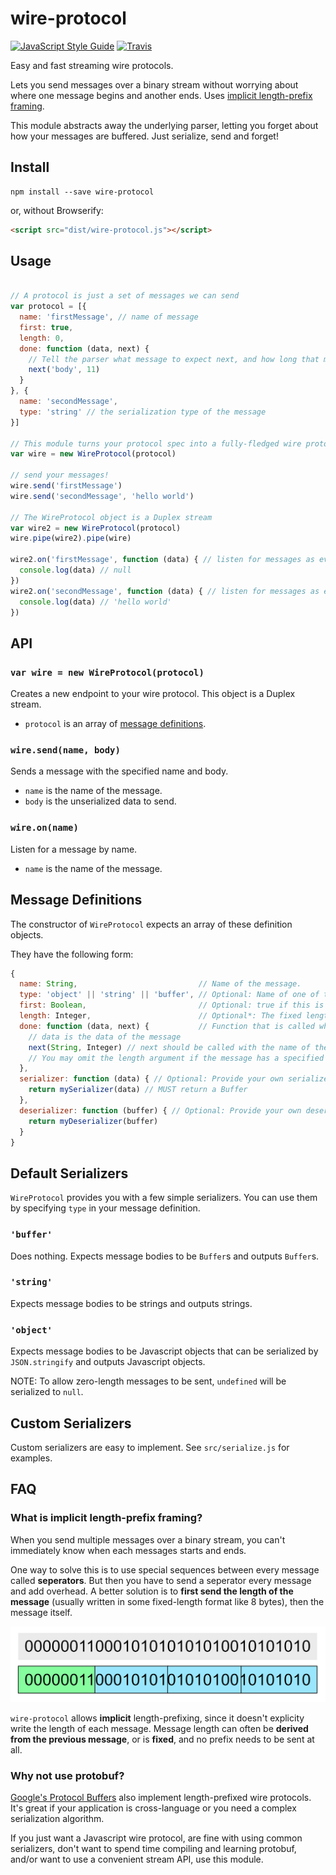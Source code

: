 # wire-protocol
[![JavaScript Style Guide](https://img.shields.io/badge/code_style-standard-brightgreen.svg)](https://standardjs.com)
[![Travis](https://travis-ci.org/RationalCoding/wire-protocol.svg?branch=master)](https://travis-ci.org/RationalCoding/wire-protocol)

Easy and fast streaming wire protocols.

Lets you send messages over a binary stream without worrying about where one message begins and another ends. Uses [implicit length-prefix framing](#what-is-implicit-length-prefix-framing).

This module abstracts away the underlying parser, letting you forget about how your messages are buffered. Just serialize, send and forget!

## Install
```
npm install --save wire-protocol
```
or, without Browserify:
```html
<script src="dist/wire-protocol.js"></script>
```

## Usage

```javascript

// A protocol is just a set of messages we can send
var protocol = [{
  name: 'firstMessage', // name of message
  first: true,
  length: 0,
  done: function (data, next) {
    // Tell the parser what message to expect next, and how long that message will be
    next('body', 11)
  }
}, {
  name: 'secondMessage',
  type: 'string' // the serialization type of the message
}]

// This module turns your protocol spec into a fully-fledged wire protocol
var wire = new WireProtocol(protocol)

// send your messages!
wire.send('firstMessage')
wire.send('secondMessage', 'hello world')

// The WireProtocol object is a Duplex stream
var wire2 = new WireProtocol(protocol)
wire.pipe(wire2).pipe(wire)

wire2.on('firstMessage', function (data) { // listen for messages as events
  console.log(data) // null
})
wire2.on('secondMessage', function (data) { // listen for messages as events
  console.log(data) // 'hello world'
})
```

## API

### `var wire = new WireProtocol(protocol)`
Creates a new endpoint to your wire protocol. This object is a Duplex stream.
- `protocol` is an array of [message definitions](#message-definitions).

### `wire.send(name, body)`
Sends a message with the specified name and body.
- `name` is the name of the message.
- `body` is the unserialized data to send.

### `wire.on(name)`
Listen for a message by name.
- `name` is the name of the message.

## Message Definitions
The constructor of `WireProtocol` expects an array of these definition objects.

They have the following form:
```javascript
{
  name: String,                           // Name of the message.
  type: 'object' || 'string' || 'buffer', // Optional: Name of one of the default (de)serializers. (See Default Serializers below)
  first: Boolean,                         // Optional: true if this is the first message expected.
  length: Integer,                        // Optional*: The fixed length of this message (*required for the first message)
  done: function (data, next) {           // Function that is called when this message is done parsing.
    // data is the data of the message
    next(String, Integer) // next should be called with the name of the next expected message, and it's expected length
    // You may omit the length argument if the message has a specified fixed length
  },
  serializer: function (data) { // Optional: Provide your own serializer (See Custom Serializers below)
    return mySerializer(data) // MUST return a Buffer
  },
  deserializer: function (buffer) { // Optional: Provide your own deserializer
    return myDeserializer(buffer)
  }
}
```

## Default Serializers
`WireProtocol` provides you with a few simple serializers. You can use them by specifying `type` in your message definition.

### `'buffer'`
Does nothing. Expects message bodies to be `Buffer`s and outputs `Buffer`s.

### `'string'`
Expects message bodies to be strings and outputs strings.

### `'object'`
Expects message bodies to be Javascript objects that can be serialized by `JSON.stringify` and outputs Javascript objects.

NOTE: To allow zero-length messages to be sent, `undefined` will be serialized to `null`.

## Custom Serializers
Custom serializers are easy to implement. See `src/serialize.js` for examples.


## FAQ
### What is implicit length-prefix framing?
When you send multiple messages over a binary stream, you can't immediately know when each messages starts and ends.

One way to solve this is to use special sequences between every message called **seperators**. But then you have to send a seperator every message and add overhead. A better solution is to **first send the length of the message** (usually written in some fixed-length format like 8 bytes), then the message itself.

![Diagram of a Length Prefix](https://raw.githubusercontent.com/RationalCoding/wire-protocol/master/prefix.png)

`wire-protocol` allows **implicit** length-prefixing, since it doesn't explicity write the length of each message. Message length can often be **derived from the previous message**, or is **fixed**, and no prefix needs to be sent at all.

### Why not use protobuf?
[Google's Protocol Buffers](https://github.com/google/protobuf) also implement length-prefixed wire protocols. It's great if your application is cross-language or you need a complex serialization algorithm.

If you just want a Javascript wire protocol, are fine with using common serializers, don't want to spend time compiling and learning protobuf, and/or want to use a convenient stream API, use this module.
